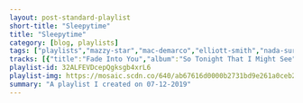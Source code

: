 ```yaml
---
layout: post-standard-playlist
short-title: "Sleepytime"
title: "Sleepytime"
category: [blog, playlists]
tags: ["playlists","mazzy-star","mac-demarco","elliott-smith","nada-surf","jack-johnson","sea-wolf","release-the-sunbird","matt-pond-pa","sun-kil-moon","someone-still-loves-you-boris-yeltsin","ratatat","rogue-wave","the-shins","tycho","death-cab-for-cutie","blitzen-trapper","matt-pond-pa","milo-greene","drake,-jhené-aiko","noah-and-the-whale","the-lighthouse-and-the-whaler","chance-the-rapper","sigur-rós","dry-the-river","tycho","n.ln","the-shins","jack-johnson","elliott-smith","rilo-kiley","death-cab-for-cutie","beach-house","sun-kil-moon","fleet-foxes","mazzy-star","hayden","radiohead","iron-&-wine","elliott-smith","release-the-sunbird","sufjan-stevens","nyles-lannon","radiohead","nyles-lannon","mac-demarco","franz-ferdinand","radiohead","the-postal-service","death-cab-for-cutie","matt-pond-pa","nada-surf","beach-house","ratatat","sun-kil-moon","silversun-pickups","iron-&-wine","sufjan-stevens","someone-still-loves-you-boris-yeltsin","modest-mouse","matt-pond-pa","dry-the-river","sea-wolf","sufjan-stevens","blitzen-trapper","drake","matt-pond-pa","iron-&-wine","someone-still-loves-you-boris-yeltsin","ratatat","sigur-rós","release-the-sunbird","sufjan-stevens","lord-huron","release-the-sunbird","sea-wolf","blitzen-trapper","sea-wolf","ratatat","rogue-wave","milo-greene","modest-mouse","vince-guaraldi-trio","someone-still-loves-you-boris-yeltsin"]
tracks: [{"title":"Fade Into You","album":"So Tonight That I Might See","artists":"Mazzy Star"},{"title":"Nobody","album":"Here Comes The Cowboy","artists":"Mac DeMarco"},{"title":"Rose Parade","album":"Either/Or","artists":"Elliott Smith"},{"title":"Inside Of Love","album":"Let Go","artists":"Nada Surf"},{"title":"F-Stop Blues","album":"Brushfire Fairytales [Remastered (Bonus Version)]","artists":"Jack Johnson"},{"title":"Young Bodies","album":"Song Spells, No.1: Cedarsmoke","artists":"Sea Wolf"},{"title":"Always Like The Son","album":"Come Back To Us","artists":"Release The Sunbird"},{"title":"#1","album":"Auri Sacra Fames","artists":"Matt Pond PA"},{"title":"Gentle Moon","album":"Ghosts of the Great Highway","artists":"Sun Kil Moon"},{"title":"Some Constellation","album":"Pershing","artists":"Someone Still Loves You Boris Yeltsin"},{"title":"Cherry","album":"Ratatat","artists":"Ratatat"},{"title":"Let My Love Open the Door","album":"Cover Me","artists":"Rogue Wave"},{"title":"New Slang","album":"Oh, Inverted World","artists":"The Shins"},{"title":"Daydream","album":"Dive","artists":"Tycho"},{"title":"Passenger Seat","album":"Transatlanticism","artists":"Death Cab for Cutie"},{"title":"Black River Killer","album":"Black River Killer","artists":"Blitzen Trapper"},{"title":"#3","album":"Auri Sacra Fames","artists":"Matt Pond PA"},{"title":"Polaroid","album":"Milo Greene","artists":"Milo Greene"},{"title":"From Time","album":"Nothing Was The Same","artists":"Drake, Jhené Aiko"},{"title":"The First Days Of Spring","album":"The First Days Of Spring","artists":"Noah And The Whale"},{"title":"Venice","album":"This Is an Adventure","artists":"The Lighthouse And The Whaler"},{"title":"Same Drugs","album":"Coloring Book","artists":"Chance the Rapper"},{"title":"Hoppípolla","album":"Takk...","artists":"Sigur Rós"},{"title":"Animal Skins - Acoustic","album":"Shallow Bed (Acoustic)","artists":"Dry the River"},{"title":"Montana","album":"Awake","artists":"Tycho"},{"title":"This Morning","album":"Astronomy For Children","artists":"N.Ln"},{"title":"Pink Bullets","album":"Chutes Too Narrow","artists":"The Shins"},{"title":"Traffic In The Sky","album":"On And On","artists":"Jack Johnson"},{"title":"Condor Ave","album":"Roman Candle","artists":"Elliott Smith"},{"title":"Ripchord","album":"More Adventurous (U.S. Release)","artists":"Rilo Kiley"},{"title":"Stable Song","album":"Plans","artists":"Death Cab for Cutie"},{"title":"Used to Be","album":"Teen Dream","artists":"Beach House"},{"title":"Last Tide","album":"Ghosts of the Great Highway","artists":"Sun Kil Moon"},{"title":"Oliver James","album":"Fleet Foxes","artists":"Fleet Foxes"},{"title":"Blue Light","album":"So Tonight That I Might See","artists":"Mazzy Star"},{"title":"1939","album":"Elk-Lake Serenade","artists":"Hayden"},{"title":"Sail To The Moon","album":"Hail To the Thief","artists":"Radiohead"},{"title":"Sodom, South Georgia","album":"Our Endless Numbered Days","artists":"Iron & Wine"},{"title":"No Name #2","album":"Roman Candle","artists":"Elliott Smith"},{"title":"I Will Walk","album":"Imaginary Summer","artists":"Release The Sunbird"},{"title":"Futile Devices","album":"The Age of Adz","artists":"Sufjan Stevens"},{"title":"Spy","album":"Chemical Friends","artists":"Nyles Lannon"},{"title":"Everything In Its Right Place","album":"Kid A","artists":"Radiohead"},{"title":"The Nature of Things","album":"Chemical Friends","artists":"Nyles Lannon"},{"title":"Preoccupied","album":"Here Comes The Cowboy","artists":"Mac DeMarco"},{"title":"Katherine Kiss Me","album":"Tonight: Franz Ferdinand","artists":"Franz Ferdinand"},{"title":"Idioteque","album":"Kid A","artists":"Radiohead"},{"title":"The District Sleeps Alone Tonight","album":"Give Up","artists":"The Postal Service"},{"title":"Marching Bands of Manhattan","album":"Plans","artists":"Death Cab for Cutie"},{"title":"A Well Of Tires","album":"The Nature Of Maps","artists":"Matt Pond PA"},{"title":"Blonde On Blonde","album":"Let Go","artists":"Nada Surf"},{"title":"Walk in the Park","album":"Teen Dream","artists":"Beach House"},{"title":"Nostrand","album":"Classics","artists":"Ratatat"},{"title":"Glenn Tipton","album":"Ghosts of the Great Highway","artists":"Sun Kil Moon"},{"title":"Widow's Weeds","album":"Widow's Weeds","artists":"Silversun Pickups"},{"title":"Naked as We Came","album":"Our Endless Numbered Days","artists":"Iron & Wine"},{"title":"Concerning the UFO sighting near Highland, Illinois","album":"Illinois","artists":"Sufjan Stevens"},{"title":"House Fire","album":"Broom","artists":"Someone Still Loves You Boris Yeltsin"},{"title":"3rd Planet","album":"The Moon & Antarctica","artists":"Modest Mouse"},{"title":"The Party","album":"The Nature Of Maps","artists":"Matt Pond PA"},{"title":"History Book - Acoustic","album":"Shallow Bed (Acoustic)","artists":"Dry the River"},{"title":"Ram's Head","album":"Song Spells, No.1: Cedarsmoke","artists":"Sea Wolf"},{"title":"All the Trees of the Field Will Clap Their Hands","album":"Seven Swans","artists":"Sufjan Stevens"},{"title":"Shoulder Full of You","album":"Black River Killer","artists":"Blitzen Trapper"},{"title":"Over My Dead Body","album":"Take Care (Deluxe)","artists":"Drake"},{"title":"Summer Is Coming","album":"The Nature Of Maps","artists":"Matt Pond PA"},{"title":"Each Coming Night","album":"Our Endless Numbered Days","artists":"Iron & Wine"},{"title":"Not Worth Fighting","album":"Tape Club","artists":"Someone Still Loves You Boris Yeltsin"},{"title":"Abrasive","album":"Magnifique","artists":"Ratatat"},{"title":"Sé lest","album":"Takk...","artists":"Sigur Rós"},{"title":"Why Can't You Look At Yourself","album":"Come Back To Us","artists":"Release The Sunbird"},{"title":"The Predatory Wasp of The Palisades Is Out To Get Us","album":"Illinois","artists":"Sufjan Stevens"},{"title":"The Ghost on the Shore","album":"Lonesome Dreams","artists":"Lord Huron"},{"title":"Everytime You Go","album":"Come Back To Us","artists":"Release The Sunbird"},{"title":"Bavarian Porcelain","album":"Song Spells, No.1: Cedarsmoke","artists":"Sea Wolf"},{"title":"Going Down","album":"Black River Killer","artists":"Blitzen Trapper"},{"title":"The Water's Wide","album":"Song Spells, No.1: Cedarsmoke","artists":"Sea Wolf"},{"title":"I Will Return","album":"Magnifique","artists":"Ratatat"},{"title":"I'll Never Leave You","album":"Permalight","artists":"Rogue Wave"},{"title":"1957","album":"Milo Greene","artists":"Milo Greene"},{"title":"Gravity Rides Everything","album":"The Moon & Antarctica","artists":"Modest Mouse"},{"title":"O Tannenbaum","album":"A Charlie Brown Christmas [2012 Remastered & Expanded Edition]","artists":"Vince Guaraldi Trio"},{"title":"The Clod and the Pebble","album":"Tape Club","artists":"Someone Still Loves You Boris Yeltsin"}]
playlist-id: 32ALFEVDcepQgksgb4xrL6
playlist-img: https://mosaic.scdn.co/640/ab67616d0000b2731bd9e261a0ceb297c35251e0ab67616d0000b27336e934bdc6f83dd9d022389dab67616d0000b27389a392107ebd79818022b3eaab67616d0000b273fa1323bb50728c7489980672
summary: "A playlist I created on 07-12-2019"
---
```

